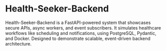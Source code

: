 # Health-Seeker-Backend
Health-Seeker-Backend is a FastAPI-powered system that showcases secure APIs, async workers, and event subscribers. It simulates healthcare workflows like scheduling and notifications, using PostgreSQL, Pydantic, and Docker. Designed to demonstrate scalable, event-driven backend architecture.
